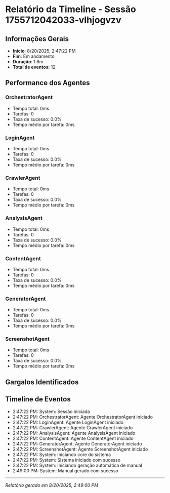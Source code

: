 
# Relatório da Timeline - Sessão 1755712042033-vlhjogvzv

## Informações Gerais
- **Início**: 8/20/2025, 2:47:22 PM
- **Fim**: Em andamento
- **Duração**: 1.6m
- **Total de eventos**: 12

## Performance dos Agentes
### OrchestratorAgent
- Tempo total: 0ms
- Tarefas: 0
- Taxa de sucesso: 0.0%
- Tempo médio por tarefa: 0ms

### LoginAgent
- Tempo total: 0ms
- Tarefas: 0
- Taxa de sucesso: 0.0%
- Tempo médio por tarefa: 0ms

### CrawlerAgent
- Tempo total: 0ms
- Tarefas: 0
- Taxa de sucesso: 0.0%
- Tempo médio por tarefa: 0ms

### AnalysisAgent
- Tempo total: 0ms
- Tarefas: 0
- Taxa de sucesso: 0.0%
- Tempo médio por tarefa: 0ms

### ContentAgent
- Tempo total: 0ms
- Tarefas: 0
- Taxa de sucesso: 0.0%
- Tempo médio por tarefa: 0ms

### GeneratorAgent
- Tempo total: 0ms
- Tarefas: 0
- Taxa de sucesso: 0.0%
- Tempo médio por tarefa: 0ms

### ScreenshotAgent
- Tempo total: 0ms
- Tarefas: 0
- Taxa de sucesso: 0.0%
- Tempo médio por tarefa: 0ms

## Gargalos Identificados


## Timeline de Eventos
- 2:47:22 PM: System: Sessão iniciada
- 2:47:22 PM: OrchestratorAgent: Agente OrchestratorAgent iniciado
- 2:47:22 PM: LoginAgent: Agente LoginAgent iniciado
- 2:47:22 PM: CrawlerAgent: Agente CrawlerAgent iniciado
- 2:47:22 PM: AnalysisAgent: Agente AnalysisAgent iniciado
- 2:47:22 PM: ContentAgent: Agente ContentAgent iniciado
- 2:47:22 PM: GeneratorAgent: Agente GeneratorAgent iniciado
- 2:47:22 PM: ScreenshotAgent: Agente ScreenshotAgent iniciado
- 2:47:22 PM: System: Iniciando core do sistema
- 2:47:22 PM: System: Sistema iniciado com sucesso
- 2:47:22 PM: System: Iniciando geração automática de manual
- 2:49:00 PM: System: Manual gerado com sucesso

---
*Relatório gerado em 8/20/2025, 2:49:00 PM*

